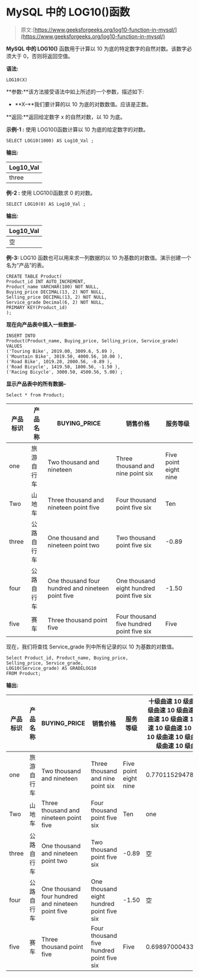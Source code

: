 # MySQL 中的 LOG10()函数

> 原文:[https://www.geeksforgeeks.org/log10-function-in-mysql/](https://www.geeksforgeeks.org/log10-function-in-mysql/)

**MySQL 中的 LOG10()** 函数用于计算以 10 为底的特定数字的自然对数。该数字必须大于 0，否则将返回空值。

**语法:**

```
LOG10(X)
```

**参数:**该方法接受语法中如上所述的一个参数，描述如下:

*   **X–**我们要计算的以 10 为底的对数数值。应该是正数。

**返回:**返回给定数字 x 的自然对数，以 10 为底。

**示例-1 :**
使用 LOG10()函数计算以 10 为底的给定数字的对数。

```
SELECT LOG10(1000) AS Log10_Val ;
```

**输出:**

| Log10_Val |
| --- |
| three |

**例-2 :**
使用 LOG10()函数求 0 的对数。

```
SELECT LOG10(0) AS Log10_Val ;
```

**输出:**

| Log10_Val |
| --- |
| 空 |

**例-3:**
LOG10 函数也可以用来求一列数据的以 10 为基数的对数值。演示创建一个名为“产品”的表。

```
CREATE TABLE Product(
Product_id INT AUTO_INCREMENT,  
Product_name VARCHAR(100) NOT NULL,
Buying_price DECIMAL(13, 2) NOT NULL,
Selling_price DECIMAL(13, 2) NOT NULL,
Service_grade Decimal(6, 2) NOT NULL,
PRIMARY KEY(Product_id)
);
```

**现在向产品表中插入一些数据–**

```
INSERT INTO  
Product(Product_name, Buying_price, Selling_price, Service_grade)
VALUES
('Touring Bike', 2019.00, 3009.6, 5.89 ),
('Mountain Bike', 3019.50, 4000.56, 10.00 ),
('Road Bike', 1019.20, 2000.56, -0.89 ),
('Road Bicycle', 1419.50, 1800.56, -1.50 ),
('Racing Bicycle', 3000.50, 4500.56, 5.00) ;
```

**显示产品表中的所有数据–**

```
Select * from Product;
```

| 产品标识 | 产品名称 | BUYING_PRICE | 销售价格 | 服务等级 |
| --- | --- | --- | --- | --- |
| one | 旅游自行车 | Two thousand and nineteen | Three thousand and nine point six | Five point eight nine |
| Two | 山地车 | Three thousand and nineteen point five | Four thousand point five six | Ten |
| three | 公路自行车 | One thousand and nineteen point two | Two thousand point five six | -0.89 |
| four | 公路自行车 | One thousand four hundred and nineteen point five | One thousand eight hundred point five six | -1.50 |
| five | 赛车 | Three thousand point five | Four thousand five hundred point five six | Five |

现在，我们将查找 Service_grade 列中所有记录的以 10 为基数的对数值。

```
Select Product_id, Product_name, Buying_price, 
Selling_price, Service_grade,
LOG10(Service_grade) AS GRADELOG10  
FROM Product;
```

**输出:**

| 产品标识 | 产品名称 | BUYING_PRICE | 销售价格 | 服务等级 | 十级曲速 10 级曲速 10 级曲速 10 级曲速 10 级曲速 10 级曲速 10 级曲速 10 级曲速 10 级曲速 10 级曲速 10 级曲速 10 级曲速 10 级曲速 |
| --- | --- | --- | --- | --- | --- |
| one | 旅游自行车 | Two thousand and nineteen | Three thousand and nine point six | Five point eight nine | 0.7701152947871016 |
| Two | 山地车 | Three thousand and nineteen point five | Four thousand point five six | Ten | one |
| three | 公路自行车 | One thousand and nineteen point two | Two thousand point five six | -0.89 | 空 |
| four | 公路自行车 | One thousand four hundred and nineteen point five | One thousand eight hundred point five six | -1.50 | 空 |
| five | 赛车 | Three thousand point five | Four thousand five hundred point five six | Five | 0.6989700043360189 |